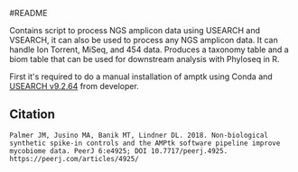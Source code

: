#README

Contains script to process NGS amplicon data using USEARCH and VSEARCH, it can also be used to process any NGS amplicon data. It can handle Ion Torrent, MiSeq, and 454 data. Produces a taxonomy table and a biom table that can be used for downstream analysis with Phyloseq in R. 

First it's required to do a manual installation of amptk using Conda and [USEARCH v9.2.64](http://www.drive5.com/usearch/download.html) from developer.


## Citation
`Palmer JM, Jusino MA, Banik MT, Lindner DL. 2018. Non-biological synthetic spike-in controls
        and the AMPtk software pipeline improve mycobiome data. PeerJ 6:e4925;
        DOI 10.7717/peerj.4925. https://peerj.com/articles/4925/`